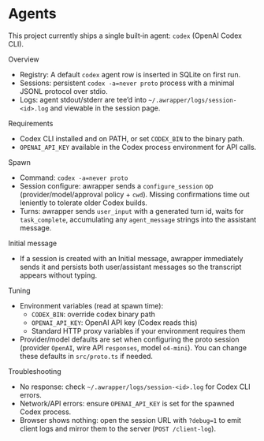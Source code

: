 # Agents

This project currently ships a single built‑in agent: `codex` (OpenAI Codex CLI).

Overview

- Registry: A default `codex` agent row is inserted in SQLite on first run.
- Sessions: persistent `codex -a=never proto` process with a minimal JSONL protocol over stdio.
- Logs: agent stdout/stderr are tee’d into `~/.awrapper/logs/session-<id>.log` and viewable in the session page.

Requirements

- Codex CLI installed and on PATH, or set `CODEX_BIN` to the binary path.
- `OPENAI_API_KEY` available in the Codex process environment for API calls.

Spawn

- Command: `codex -a=never proto`
- Session configure: awrapper sends a `configure_session` op (provider/model/approval policy + `cwd`). Missing confirmations time out leniently to tolerate older Codex builds.
- Turns: awrapper sends `user_input` with a generated turn id, waits for `task_complete`, accumulating any `agent_message` strings into the assistant message.

Initial message

- If a session is created with an Initial message, awrapper immediately sends it and persists both user/assistant messages so the transcript appears without typing.

Tuning

- Environment variables (read at spawn time):
  - `CODEX_BIN`: override codex binary path
  - `OPENAI_API_KEY`: OpenAI API key (Codex reads this)
  - Standard HTTP proxy variables if your environment requires them
- Provider/model defaults are set when configuring the proto session (provider `OpenAI`, wire API `responses`, model `o4-mini`). You can change these defaults in `src/proto.ts` if needed.

Troubleshooting

- No response: check `~/.awrapper/logs/session-<id>.log` for Codex CLI errors.
- Network/API errors: ensure `OPENAI_API_KEY` is set for the spawned Codex process.
- Browser shows nothing: open the session URL with `?debug=1` to emit client logs and mirror them to the server (`POST /client-log`).

